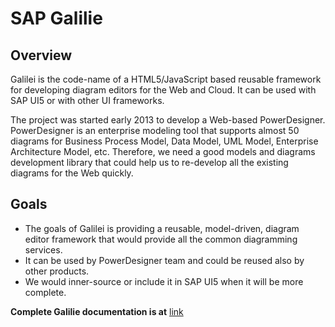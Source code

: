 # SAP Galilie

## Overview
Galilei is the code-name of a HTML5/JavaScript based reusable framework for developing diagram editors for the Web and Cloud. It can be used with SAP UI5 or with other UI frameworks.

The project was started early 2013 to develop a Web-based PowerDesigner. PowerDesigner is an enterprise modeling tool that supports almost 50 diagrams for Business Process Model, Data Model, UML Model, Enterprise Architecture Model, etc. Therefore, we need a good models and diagrams development library that could help us to re-develop all the existing diagrams for the Web quickly.

## Goals
* The goals of Galilei is providing a reusable, model-driven, diagram editor framework that would provide all the common diagramming services.
* It can be used by PowerDesigner team and could be reused also by other products.
* We would inner-source or include it in SAP UI5 when it will be more complete. 

**Complete Galilie documentation is at** [link](https://wiki.one.int.sap/wiki/display/PowerDesigner/Galilei)